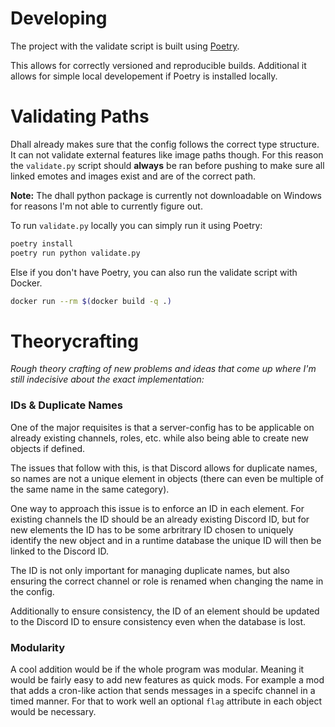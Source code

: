 # Developing
The project with the validate script is built using [Poetry](https://python-poetry.org/).

This allows for correctly versioned and reproducible builds. Additional it allows for simple
local developement if Poetry is installed locally.

# Validating Paths
Dhall already makes sure that the config follows the correct type structure.
It can not validate external features like image paths though. For this
reason the `validate.py` script should **always** be ran before pushing to
make sure all linked emotes and images exist and are of the correct path.

**Note:** The dhall python package is currently not downloadable on Windows for reasons
I'm not able to currently figure out.

To run `validate.py` locally you can simply run it using Poetry:
```bash
poetry install
poetry run python validate.py
```

Else if you don't have Poetry, you can also run the validate script
with Docker.
```bash
docker run --rm $(docker build -q .)
```

# Theorycrafting
*Rough theory crafting of new problems and ideas that come up where I'm still indecisive
about the exact implementation:*

### IDs & Duplicate Names
One of the major requisites is that a server-config has to be applicable on already
existing channels, roles, etc. while also being able to create new objects if defined.

The issues that follow with this, is that Discord allows for duplicate names, so names
are not a unique element in objects (there can even be multiple of the same name in the
same category).

One way to approach this issue is to enforce an ID in each element. For existing channels
the ID should be an already existing Discord ID, but for new elements the ID has to be some
arbritrary ID chosen to uniquely identify the new object and in a runtime database the
unique ID will then be linked to the Discord ID.

The ID is not only important for managing duplicate names, but also ensuring the correct
channel or role is renamed when changing the name in the config.

Additionally to ensure consistency, the ID of an element should be updated to the Discord ID
to ensure consistency even when the database is lost.

### Modularity
A cool addition would be if the whole program was modular. Meaning it would be fairly
easy to add new features as quick mods. For example a mod that adds a cron-like action that sends
messages in a specifc channel in a timed manner. For that to work well an optional `flag` attribute
in each object would be necessary.
